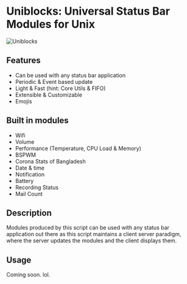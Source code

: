 # Uniblocks: Universal Status Bar Modules for Unix

![Uniblocks](https://cloud.disroot.org/s/fjQCarxJZNJj5Wz/preview)

## Features

-  Can be used with any status bar application
-  Periodic & Event based update
-  Light & Fast (hint: Core Utils & FIFO)
-  Extensible & Customizable
-  Emojis

## Built in modules

-  Wifi
-  Volume
-  Performance (Temperature, CPU Load & Memory)
-  BSPWM
-  Corona Stats of Bangladesh
-  Date & time
-  Notification
-  Battery
-  Recording Status
-  Mail Count

## Description

Modules produced by this script can be used with any status bar application out there as this script maintains a client server paradigm, where the server updates the modules and the client displays them.

## Usage

Coming soon. lol.
